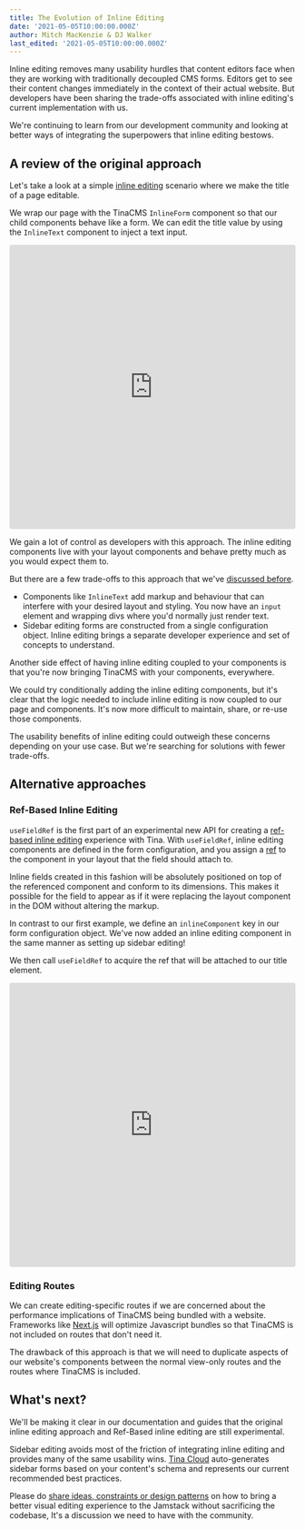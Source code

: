 ```yaml
---
title: The Evolution of Inline Editing
date: '2021-05-05T10:00:00.000Z'
author: Mitch MacKenzie & DJ Walker
last_edited: '2021-05-05T10:00:00.000Z'
---
```


Inline editing removes many usability hurdles that content editors face when they are working with traditionally decoupled CMS forms. Editors get to see their content changes immediately in the context of their actual website. But developers have been sharing the trade-offs associated with inline editing's current implementation with us.

We're continuing to learn from our development community and looking at better ways of integrating the superpowers that inline editing bestows.

## A review of the original approach

Let's take a look at a simple [inline editing](https://tina.io/docs/ui/inline-editing/) scenario where we make the title of a page editable.

We wrap our page with the TinaCMS `InlineForm` component so that our child components behave like a form. We can edit the title value by using the `InlineText` component to inject a text input.

<iframe src="https://codesandbox.io/embed/tina-inline-editing-y28os?fontsize=14&hidenavigation=1&theme=dark&view=split&editorsize=65"
     style="width:100%; height:500px; border:0; border-radius: 4px; overflow:hidden;"
     title="tina-inline-editing"
     allow="accelerometer; ambient-light-sensor; camera; encrypted-media; geolocation; gyroscope; hid; microphone; midi; payment; usb; vr; xr-spatial-tracking"
     sandbox="allow-forms allow-modals allow-popups allow-presentation allow-same-origin allow-scripts"
     class="wide"
   ></iframe>

We gain a lot of control as developers with this approach. The inline editing components live with your layout components and behave pretty much as you would expect them to.

But there are a few trade-offs to this approach that we've [discussed before](/blog/more-changes-coming-to-inline-editing/).

- Components like `InlineText` add markup and behaviour that can interfere with your desired layout and styling. You now have an `input` element and wrapping divs where you'd normally just render text.
- Sidebar editing forms are constructed from a single configuration object. Inline editing brings a separate developer experience and set of concepts to understand.

Another side effect of having inline editing coupled to your components is that you're now bringing TinaCMS with your components, everywhere.

We could try conditionally adding the inline editing components, but it's clear that the logic needed to include inline editing is now coupled to our page and components. It's now more difficult to maintain, share, or re-use those components.

The usability benefits of inline editing could outweigh these concerns depending on your use case. But we're searching for solutions with fewer trade-offs.

## Alternative approaches

### Ref-Based Inline Editing

`useFieldRef` is the first part of an experimental new API for creating a [ref-based inline editing](https://github.com/tinacms/tinacms/blob/master/packages/react-tinacms-inline/README.md#usefieldref-ref-based-inline-editing) experience with Tina. With `useFieldRef`, inline editing components are defined in the form configuration, and you assign a [ref](https://reactjs.org/docs/refs-and-the-dom.html) to the component in your layout that the field should attach to.

Inline fields created in this fashion will be absolutely positioned on top of the referenced component and conform to its dimensions. This makes it possible for the field to appear as if it were replacing the layout component in the DOM without altering the markup.

In contrast to our first example, we define an `inlineComponent` key in our form configuration object. We've now added an inline editing component in the same manner as setting up sidebar editing!

We then call `useFieldRef` to acquire the ref that will be attached to our title element.

<iframe src="https://codesandbox.io/embed/tina-ref-based-inline-editing-p8kx4?fontsize=14&hidenavigation=1&theme=dark&view=split&editorsize=65"
     style="width:100%; height:500px; border:0; border-radius: 4px; overflow:hidden;"
     title="tina-inline-editing"
     allow="accelerometer; ambient-light-sensor; camera; encrypted-media; geolocation; gyroscope; hid; microphone; midi; payment; usb; vr; xr-spatial-tracking"
     sandbox="allow-forms allow-modals allow-popups allow-presentation allow-same-origin allow-scripts"
   ></iframe>

### Editing Routes

We can create editing-specific routes if we are concerned about the performance implications of TinaCMS being bundled with a website. Frameworks like [Next.js](https://nextjs.org) will optimize Javascript bundles so that TinaCMS is not included on routes that don't need it.

The drawback of this approach is that we will need to duplicate aspects of our website's components between the normal view-only routes and the routes where TinaCMS is included.

## What's next?

We'll be making it clear in our documentation and guides that the original inline editing approach and Ref-Based inline editing are still experimental.

Sidebar editing avoids most of the friction of integrating inline editing and provides many of the same usability wins. [Tina Cloud](/early-access/) auto-generates sidebar forms based on your content's schema and represents our current recommended best practices.

Please do [share ideas, constraints or design patterns](https://github.com/tinacms/tinacms/issues) on how to bring a better visual editing experience to the Jamstack without sacrificing the codebase, It's a discussion we need to have with the community.
